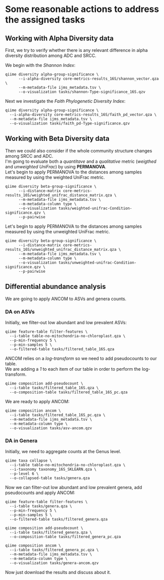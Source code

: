 # Some reasonable actions to address the assigned tasks

## Working with Alpha Diversity data
First, we try to verify whether there is any relevant difference in alpha diversity distribution
among ADC and SRCC.  

We begin with the _Shannon Index_:  
```
qiime diversity alpha-group-significance \
      --i-alpha-diversity core-metrics-results_16S/shannon_vector.qza \
      --m-metadata-file ijms_metadata.tsv \
      --o-visualization tasks/shannon-Type-significance_16S.qzv
```
Next we investigate the _Faith Phylogenetic Diversity Index_:
```
qiime diversity alpha-group-significance \
  --i-alpha-diversity core-metrics-results_16S/faith_pd_vector.qza \
  --m-metadata-file ijms_metadata.tsv \
  --o-visualization tasks/faith_pd-Type-significance.qzv
```

## Working with Beta Diversity data
Then we could also consider if the whole community structure changes among SRCC and ADC.  
I'm going to evaluate both a _quantitave_ and a _qualitative_ metric (_weigthed_ and _unweighted UniFrac_) by using **PERMANOVA**.  
Let's begin to apply PERMANOVA to the distances among samples measured by using the weighted UniFrac metric.  
```
qiime diversity beta-group-significance \
      --i-distance-matrix core-metrics-results_16S/weighted_unifrac_distance_matrix.qza \
      --m-metadata-file ijms_metadata.tsv \
      --m-metadata-column type \
      --o-visualization tasks/weighted-unifrac-Condition-significance.qzv \
      --p-pairwise
```
Let's begin to apply PERMANOVA to the distances among samples measured by using the unweighted UniFrac metric.  
```
qiime diversity beta-group-significance \
      --i-distance-matrix core-metrics-results_16S/unweighted_unifrac_distance_matrix.qza \
      --m-metadata-file ijms_metadata.tsv \
      --m-metadata-column type \
      --o-visualization tasks/unweighted-unifrac-Condition-significance.qzv \
      --p-pairwise
```

## Differential abundance analysis
We are going to apply ANCOM to ASVs and genera counts.  

### DA on ASVs
Initially, we filter-out low abundant and low prevalent ASVs:  
```
qiime feature-table filter-features \
  --i-table table-no-mitochondria-no-chloroplast.qza \
  --p-min-frequency 5 \
  --p-min-samples 5 \
  --o-filtered-table tasks/filtered_table_16S.qza
```

ANCOM relies on a _log-transform_ so we need to add pseudocounts to our table.  
We are adding a *1* to each item of our table in order to perform the log-transform.  

```
qiime composition add-pseudocount \
  --i-table tasks/filtered_table_16S.qza \
  --o-composition-table tasks/filtered_table_16S_pc.qza
```

We are ready to apply ANCOM:

```
qiime composition ancom \
  --i-table tasks/filtered_table_16S_pc.qza \
  --m-metadata-file ijms_metadata.tsv \
  --m-metadata-column type \
  --o-visualization tasks/asv-ancom.qzv
```


### DA in Genera
Initially, we need to aggregate counts at the Genus level.  
```
qiime taxa collapse \
  --i-table table-no-mitochondria-no-chloroplast.qza \
  --i-taxonomy taxonomy_16S_SKLEARN.qza \
  --p-level 6 \
  --o-collapsed-table tasks/genera.qza
```
Now we can filter-out low abundant and low prevalent genera, add pseudocounts and apply ANCOM:  
```
qiime feature-table filter-features \
  --i-table tasks/genera.qza \
  --p-min-frequency 5 \
  --p-min-samples 5 \
  --o-filtered-table tasks/filtered_genera.qza
```

```
qiime composition add-pseudocount \
  --i-table tasks/filtered_genera.qza \
  --o-composition-table tasks/filtered_genera_pc.qza
```

```
qiime composition ancom \
  --i-table tasks/filtered_genera_pc.qza \
  --m-metadata-file ijms_metadata.tsv \
  --m-metadata-column type \
  --o-visualization tasks/genera-ancom.qzv
```


Now just download the results and discuss about it.  